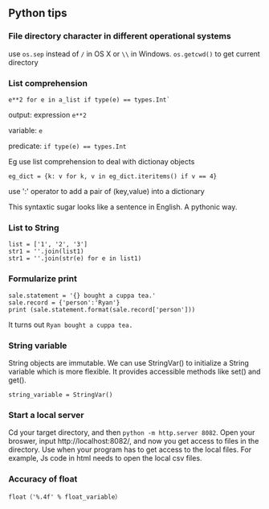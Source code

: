 ## Python tips


### File directory character in different operational systems
use `os.sep` instead of `/` in OS X or `\\` in Windows.
`os.getcwd()` to get current directory


### List comprehension

    e**2 for e in a_list if type(e) == types.Int`

output: expression `e**2`  

variable: `e`   

predicate: `if type(e) == types.Int`          

Eg
use list comprehension to deal with dictionay objects

    eg_dict = {k: v for k, v in eg_dict.iteritems() if v == 4}
use ':' operator to add a pair of (key,value) into a dictionary

This syntaxtic sugar looks like a sentence in English. A pythonic way.

### List to String
	list = ['1', '2', '3']
	str1 = ''.join(list1)
	str1 = ''.join(str(e) for e in list1)

### Formularize print

    sale.statement = '{} bought a cuppa tea.'   
    sale.record = {'person':'Ryan'}     
    print (sale.statement.format(sale.record['person']))    
  
It turns out `Ryan bought a cuppa tea.`   


### String variable
String objects are immutable. 
We can use StringVar() to initialize a String variable which is more flexible. It provides accessible methods like set() and get().

    string_variable = StringVar()
    
### Start a local server
Cd your target directory, and then `python -m http.server 8082`.
Open your broswer, input http://localhost:8082/, and now you get access to files in the directory.
Use when your program has to get access to the local files. For example, Js code in html needs to open the local csv files.

### Accuracy of float
	float（'%.4f' % float_variable）

